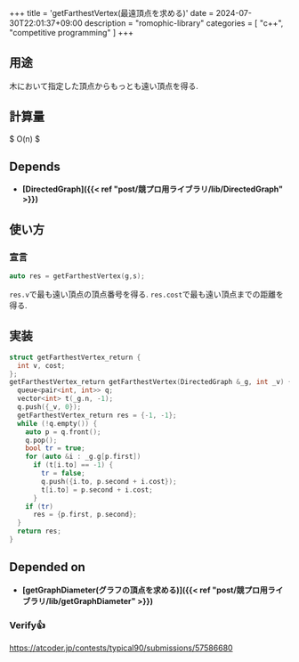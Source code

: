 +++
title = 'getFarthestVertex(最遠頂点を求める)'
date = 2024-07-30T22:01:37+09:00
description = "romophic-library"
categories = [
  "c++",
  "competitive programming"
]
+++
## 用途
木において指定した頂点からもっとも遠い頂点を得る.

## 計算量
$ O(n) $

## Depends
- **[DirectedGraph]({{< ref "post/競プロ用ライブラリ/lib/DirectedGraph" >}})**

## 使い方
### 宣言
```cpp
auto res = getFarthestVertex(g,s);
```
`res.v`で最も遠い頂点の頂点番号を得る. `res.cost`で最も遠い頂点までの距離を得る.

## 実装
```cpp
struct getFarthestVertex_return {
  int v, cost;
};
getFarthestVertex_return getFarthestVertex(DirectedGraph &_g, int _v) {
  queue<pair<int, int>> q;
  vector<int> t(_g.n, -1);
  q.push({_v, 0});
  getFarthestVertex_return res = {-1, -1};
  while (!q.empty()) {
    auto p = q.front();
    q.pop();
    bool tr = true;
    for (auto &i : _g.g[p.first])
      if (t[i.to] == -1) {
        tr = false;
        q.push({i.to, p.second + i.cost});
        t[i.to] = p.second + i.cost;
      }
    if (tr)
      res = {p.first, p.second};
  }
  return res;
}
```

## Depended on
- **[getGraphDiameter(グラフの頂点を求める)]({{< ref "post/競プロ用ライブラリ/lib/getGraphDiameter" >}})**

### Verify👍
https://atcoder.jp/contests/typical90/submissions/57586680